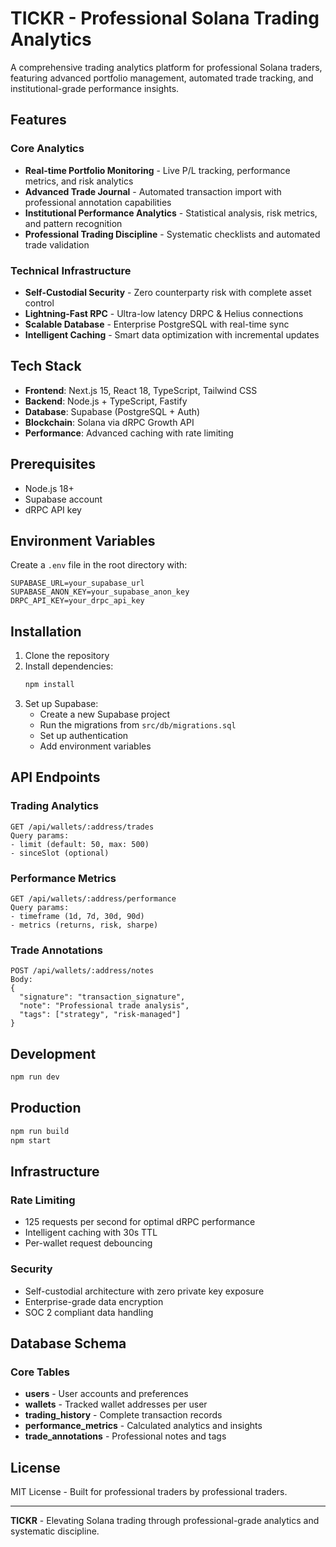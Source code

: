 # TICKR - Professional Solana Trading Analytics

A comprehensive trading analytics platform for professional Solana traders, featuring advanced portfolio management, automated trade tracking, and institutional-grade performance insights.

## Features

### Core Analytics
- **Real-time Portfolio Monitoring** - Live P/L tracking, performance metrics, and risk analytics
- **Advanced Trade Journal** - Automated transaction import with professional annotation capabilities  
- **Institutional Performance Analytics** - Statistical analysis, risk metrics, and pattern recognition
- **Professional Trading Discipline** - Systematic checklists and automated trade validation

### Technical Infrastructure
- **Self-Custodial Security** - Zero counterparty risk with complete asset control
- **Lightning-Fast RPC** - Ultra-low latency DRPC & Helius connections
- **Scalable Database** - Enterprise PostgreSQL with real-time sync
- **Intelligent Caching** - Smart data optimization with incremental updates

## Tech Stack

- **Frontend**: Next.js 15, React 18, TypeScript, Tailwind CSS
- **Backend**: Node.js + TypeScript, Fastify
- **Database**: Supabase (PostgreSQL + Auth)
- **Blockchain**: Solana via dRPC Growth API
- **Performance**: Advanced caching with rate limiting

## Prerequisites

- Node.js 18+
- Supabase account
- dRPC API key

## Environment Variables

Create a `.env` file in the root directory with:

```env
SUPABASE_URL=your_supabase_url
SUPABASE_ANON_KEY=your_supabase_anon_key
DRPC_API_KEY=your_drpc_api_key
```

## Installation

1. Clone the repository
2. Install dependencies:
   ```bash
   npm install
   ```
3. Set up Supabase:
   - Create a new Supabase project
   - Run the migrations from `src/db/migrations.sql`
   - Set up authentication
   - Add environment variables

## API Endpoints

### Trading Analytics

```
GET /api/wallets/:address/trades
Query params:
- limit (default: 50, max: 500)
- sinceSlot (optional)
```

### Performance Metrics

```
GET /api/wallets/:address/performance
Query params:
- timeframe (1d, 7d, 30d, 90d)
- metrics (returns, risk, sharpe)
```

### Trade Annotations

```
POST /api/wallets/:address/notes
Body:
{
  "signature": "transaction_signature",
  "note": "Professional trade analysis",
  "tags": ["strategy", "risk-managed"]
}
```

## Development

```bash
npm run dev
```

## Production

```bash
npm run build
npm start
```

## Infrastructure

### Rate Limiting
- 125 requests per second for optimal dRPC performance
- Intelligent caching with 30s TTL
- Per-wallet request debouncing

### Security
- Self-custodial architecture with zero private key exposure
- Enterprise-grade data encryption
- SOC 2 compliant data handling

## Database Schema

### Core Tables
- **users** - User accounts and preferences
- **wallets** - Tracked wallet addresses per user
- **trading_history** - Complete transaction records
- **performance_metrics** - Calculated analytics and insights
- **trade_annotations** - Professional notes and tags

## License

MIT License - Built for professional traders by professional traders.

---

**TICKR** - Elevating Solana trading through professional-grade analytics and systematic discipline.
